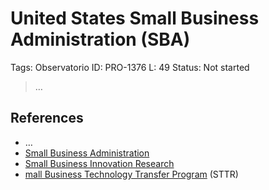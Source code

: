 # United States Small Business Administration (SBA)

Tags: Observatorio
ID: PRO-1376
L: 49
Status: Not started

> …
> 

## References

- …
- [Small Business Administration](https://en.wikipedia.org/wiki/Small_Business_Administration)
- [Small Business Innovation Research](https://en.wikipedia.org/wiki/Small_Business_Innovation_Research)
- [mall Business Technology Transfer Program](https://en.wikipedia.org/wiki/Small_Business_Technology_Transfer_Program) (STTR)